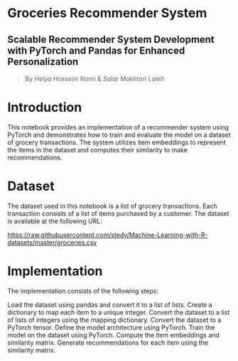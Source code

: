 # Groceries Recommender System
## Scalable Recommender System Development with PyTorch and Pandas for Enhanced Personalization

> By $Helya$ $Hosseini$ $Nami$ & $Salar$ $Mokhtari$ $Laleh$


# Introduction
This notebook provides an implementation of a recommender system using PyTorch and demonstrates how to train and evaluate the model on a dataset of grocery transactions. The system utilizes item embeddings to represent the items in the dataset and computes their similarity to make recommendations.

# Dataset
The dataset used in this notebook is a list of grocery transactions. Each transaction consists of a list of items purchased by a customer. The dataset is available at the following URL:

https://raw.githubusercontent.com/stedy/Machine-Learning-with-R-datasets/master/groceries.csv

# Implementation
The implementation consists of the following steps:

Load the dataset using pandas and convert it to a list of lists.
Create a dictionary to map each item to a unique integer.
Convert the dataset to a list of lists of integers using the mapping dictionary.
Convert the dataset to a PyTorch tensor.
Define the model architecture using PyTorch.
Train the model on the dataset using PyTorch.
Compute the item embeddings and similarity matrix.
Generate recommendations for each item using the similarity matrix.
